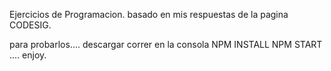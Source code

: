 Ejercicios de Programacion.
basado en mis respuestas de la pagina CODESIG.

para probarlos....
descargar
correr en la consola
NPM INSTALL
NPM START
....
enjoy.
